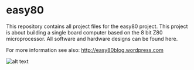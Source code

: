 # easy80

This repository contains all project files for the easy80 project. This project is about building a single board computer based on the 8 bit Z80 microprocessor. All software and hardware designs can be found here.

For more information see also: http://easy80blog.wordpress.com

![alt text](https://easy80blog.files.wordpress.com/2017/02/easy80ide2.gif "Easy80-IDE")
